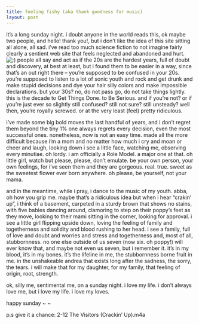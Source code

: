 ```yaml
---
title: feeling fishy (aka thank goodness for music)    
layout: post
---
```



it’s a long sunday night. i doubt anyone in the world reads this, ok maybe two people, and hello! thank you!, but i don’t like the idea of this site sitting all alone, all sad. i’ve read too much science fiction to not imagine fairly clearly a sentient web site that feels neglected and abandoned and hurt. <img src="http://localhost:8888/wordpress/wp-includes/images/smilies/icon_wink.gif" alt=";)" class="wp-smiley" /> people all say and act as if the 20s are the hardest years, full of doubt and discovery, at best at least, but i found them to be easier in a way, since that’s an out right there – you’re supposed to be confused in your 20s. you’re supposed to listen to a lot of sonic youth and rock and get drunk and make stupid decisions and dye your hair silly colors and make impossible declarations. but your 30s? no, do not pass go, do not take things lightly. this is the decade to Get Things Done. to Be Serious. and if you’re not? or if you’re just ever so slightly still confused? still not sure? still unsteady? well then, you’re royally screwed. or at the very least (feel) pretty ridiculous.

i’ve made some big bold moves the last handful of years, and i don’t regret them beyond the tiny 1% one always regrets every decision, even the most successful ones. nonetheless, now is not an easy time. made all the more difficult because i’m a mom and no matter how much i cry and moan or cheer and laugh, looking down i see a little face, watching me, observing every minutiae. oh lordy. i am officially a Role Model. a major one at that. oh little girl, watch but please, please, don’t emulate. be your own person, your own feelings, for i’ve seen them and they are gorgeous. real. true. sweet as the sweetest flower ever born anywhere. oh please, be yourself, not your mama.

and in the meantime, while i pray, i dance to the music of my youth. abba, oh how you grip me. maybe that’s a ridiculous idea but when i hear “crakin’ up”, i think of a basement, carpeted in a sturdy brown that shows no stains, with five babies dancing around, clamoring to step on their poppy’s feet as they move, looking to their mami sitting in the corner, looking for approval. i see a little girl flipping upside down, loving the feeling of family and togetherness and solidity and blood rushing to her head. i see a family, full of love and doubt and worries and stress and togetherness and, most of all, stubbornness. no one else outside of us seven (now six. oh poppy!) will ever know that, and maybe not even us seven, but i remember it. it’s in my blood, it’s in my bones. it’s the lifeline in me, the stubbornness borne fruit in me. in the unshakeable andrea that exists long after the sadness, the sorry, the tears. i will make that for my daughter, for my family, that feeling of origin, root, strength.

ok, silly me, sentimental me, on a sunday night. i love my life. i don’t always love me, but i love my life. i love my loves.

happy sunday ~ ~

p.s give it a chance: 2-12 The Visitors (Crackin’ Up).m4a